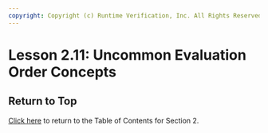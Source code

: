 ```yaml
---
copyright: Copyright (c) Runtime Verification, Inc. All Rights Reserved.
---
```


# Lesson 2.11: Uncommon Evaluation Order Concepts

## Return to Top

[Click here](../README.md) to return to the Table of Contents for Section 2.
